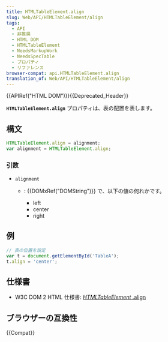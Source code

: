 ```yaml
---
title: HTMLTableElement.align
slug: Web/API/HTMLTableElement/align
tags:
  - API
  - 非推奨
  - HTML DOM
  - HTMLTableElement
  - NeedsMarkupWork
  - NeedsSpecTable
  - プロパティ
  - リファレンス
browser-compat: api.HTMLTableElement.align
translation_of: Web/API/HTMLTableElement/align
---
```

{{APIRef("HTML DOM")}}{{Deprecated_Header}}

**`HTMLTableElement.align`** プロパティは、表の配置を表します。

## 構文

```js
HTMLTableElement.align = alignment;
var alignment = HTMLTableElement.align;
```

### 引数

- `alignment`

  - : {{DOMxRef("DOMString")}} で、以下の値の何れかです。

    - left
    - center
    - right

## 例

```js
// 表の位置を設定
var t = document.getElementById('TableA');
t.align = 'center';
```

## 仕様書

- W3C DOM 2 HTML 仕様書: [_HTMLTableElement_
  .align](https://www.w3.org/TR/DOM-Level-2-HTML/html.html#ID-23180977)

## ブラウザーの互換性

{{Compat}}
